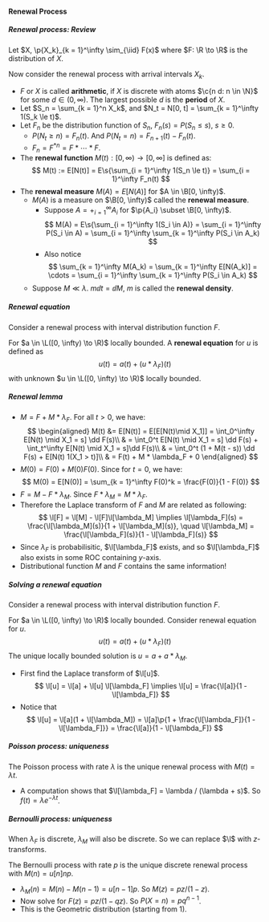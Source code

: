 #### Renewal Process

##### Renewal process: Review

Let $X, \p{X_k}_{k = 1}^\infty \sim_{\iid} F(x)$ where $F: \R \to \R$ is the distribution of $X$.

Now consider the renewal process with arrival intervals $X_k$.

- $F$ or $X$ is called **arithmetic**, if $X$ is discrete with atoms $\c{n d: n \in \N}$ for some $d \in (0, \infty)$. The largest possible $d$ is the **period** of $X$.
- Let $S_n = \sum_{k = 1}^n X_k$, and $N_t = N[0, t] = \sum_{k = 1}^\infty 1(S_k \le t)$.
- Let $F_n$ be the distribution function of $S_n$, $F_n(s) = P(S_n \le s)$, $s \ge 0$.
  - $P(N_t \ge n) = F_n(t)$. And $P(N_t = n) = F_{n + 1}(t) - F_n(t)$.
  - $F_n = F^{*n} = F * \cdots  * F$.
- The **renewal function** $M(t): [0, \infty) \to [0, \infty]$ is defined as:
  $$
  M(t) := E[N(t)] = E\s{\sum_{i = 1}^\infty 1(S_n \le t)} = \sum_{i = 1}^\infty F_n(t)
  $$
- The **renewal measure** $M(A) = E[N(A)]$ for $A \in \B[0, \infty)$.
  - $M(A)$ is a measure on $\B[0, \infty)$ called the **renewal measure**.
    - Suppose $A = +_{i = 1}^\infty A_i$ for $\p{A_i} \subset \B[0, \infty)$.
      $$
      M(A) = E\s{\sum_{i = 1}^\infty 1(S_i \in A)} = \sum_{i = 1}^\infty P(S_i \in A) = \sum_{i = 1}^\infty \sum_{k = 1}^\infty P(S_i \in A_k)
      $$
    - Also notice
      $$
      \sum_{k = 1}^\infty M(A_k) = \sum_{k = 1}^\infty E[N(A_k)] = \cdots = \sum_{i = 1}^\infty \sum_{k = 1}^\infty P(S_i \in A_k)
      $$
  - Suppose $M \ll \lambda$. $m \dd t = \dd M$, $m$ is called the **renewal density**.


##### Renewal equation

Consider a renewal process with interval distribution function $F$.

For $a \in \L([0, \infty) \to \R)$ locally bounded. A **renewal equation** for $u$ is defined as
$$
u(t) = a(t) + (u * \lambda_F) (t)
$$
with unknown $u \in \L([0, \infty) \to \R)$ locally bounded.

##### Renewal lemma

- $M = F + M * \lambda_F$. For all $t > 0$, we have: 
  $$
  \begin{aligned}
  M(t) &= E[N(t)] = E[E[N(t)\mid X_1]] = \int_0^\infty E[N(t) \mid X_1 = s] \dd F(s)\\
  & = \int_0^t E[N(t) \mid X_1 = s] \dd F(s) + \int_t^\infty E[N(t) \mid X_1 = s]\dd F(s)\\
  & = \int_0^t (1 + M(t - s)) \dd F(s) + E[N(t) 1(X_1 > t)]\\
  & = F(t) + M * \lambda_F + 0
  \end{aligned}
  $$
- $M(0) = F(0) + M(0)F(0)$. Since for $t = 0$, we have:
  $$
  M(0) = E[N(0)] = \sum_{k = 1}^\infty F(0)^k = \frac{F(0)}{1 - F(0)}
  $$
- $F = M - F * \lambda_M$. Since $F * \lambda_M = M * \lambda_F$.
- Therefore the Laplace transform of $F$ and $M$ are related as following:
  $$
  \l[F] = \l[M] - \l[F]\l[\lambda_M] \implies \l[\lambda_F](s) = \frac{\l[\lambda_M](s)}{1 + \l[\lambda_M](s)}, \quad \l[\lambda_M] = \frac{\l[\lambda_F](s)}{1 - \l[\lambda_F](s)}
  $$
- Since $\lambda_F$ is probabilisitic, $\l[\lambda_F]$ exists, and so $\l[\lambda_F]$ also exists in some ROC containing $y$-axis.
- Distributional function $M$ and $F$ contains the same information!

##### Solving a renewal equation

Consider a renewal process with interval distribution function $F$.

For $a \in \L([0, \infty) \to \R)$ locally bounded. Consider renewal equation for $u$.
$$
u(t) = a(t) + (u * \lambda_F) (t)
$$
The unique locally bounded solution is $u = a + a * \lambda_M$.

- First find the Laplace transform of $\l[u]$.
  $$
  \l[u] = \l[a] + \l[u] \l[\lambda_F] \implies \l[u] = \frac{\l[a]}{1 - \l[\lambda_F]}
  $$
- Notice that
  $$
  \l[u] = \l[a](1 + \l[\lambda_M]) = \l[a]\p{1 + \frac{\l[\lambda_F]}{1 - \l[\lambda_F]}} = \frac{\l[a]}{1 - \l[\lambda_F]}
  $$

##### Poisson process: uniqueness

The Poisson process with rate $\lambda$ is the unique renewal process with $M(t) = \lambda t$.

- A computation shows that $\l[\lambda_F] = \lambda / (\lambda + s)$. So $f(t) = \lambda e^{-\lambda t}$.

##### Bernoulli process: uniqueness

When $\lambda_F$ is discrete, $\lambda_M$ will also be discrete. So we can replace $\l$ with $z$-transforms.

The Bernoulli process with rate $p$ is the unique discrete renewal process with $M(n) = u[n]np$.

- $\lambda_M(n) = M(n) - M(n - 1) = u[n - 1] p$. So $M(z) = pz / (1 - z)$.
- Now solve for $F(z) = pz / (1 - qz)$. So $P(X = n) = p q^{n - 1}$.
- This is the Geometric distribution (starting from $1$).
